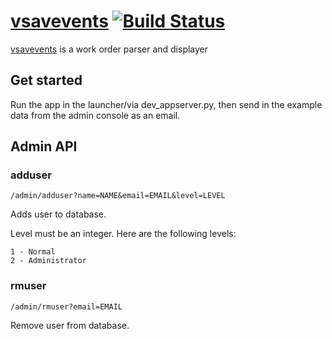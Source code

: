 # [vsavevents](https://vsavevents.appspot.com) [![Build Status](https://travis-ci.org/d10/vsavevents.png)](https://travis-ci.org/d10/vsavevents)

[vsavevents](https://vsavevents.appspot.com) is a work order parser and displayer

## Get started
Run the app in the launcher/via dev_appserver.py,
then send in the example data from the admin console as an email.

## Admin API

### adduser

	/admin/adduser?name=NAME&email=EMAIL&level=LEVEL

Adds user to database.

Level must be an integer. Here are the following levels:

	1 - Normal
	2 - Administrator

### rmuser

	/admin/rmuser?email=EMAIL

Remove user from database.